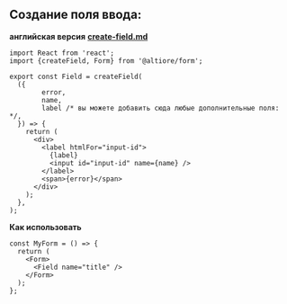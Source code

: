 ## Создание поля ввода:

**английская версия** [**create-field.md**](create-field.md)

```tsx
import React from 'react';
import {createField, Form} from '@altiore/form';

export const Field = createField(
  ({
        error,
        name,
        label /* вы можете добавить сюда любые дополнительные поля: */,
  }) => {
    return (
      <div>
        <label htmlFor="input-id">
          {label}
          <input id="input-id" name={name} />
        </label>
        <span>{error}</span>
      </div>
    );
  },
);
```

**Как использовать**

```tsx
const MyForm = () => {
  return (
    <Form>
      <Field name="title" />
    </Form>
  );
};
```
